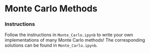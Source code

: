 # Monte Carlo Methods

### Instructions

Follow the instructions in `Monte_Carlo.ipynb` to write your own implementations of many Monte Carlo methods!  The corresponding solutions can be found in `Monte_Carlo.ipynb`.  
